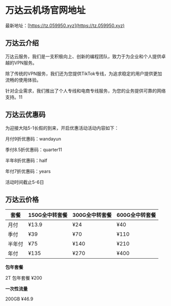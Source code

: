 # 万达云机场官网地址

最新地址：[https://tz.059950.xyz](https://tz.059950.xyz)

## 万达云介绍

万达云服务，我们是一支积极向上、创新的编程团队，致力于为企业和个人提供卓越的VPN服务。

除了传统的VPN服务，我们还为您提供TikTok专线，为追求稳定的用户提供更加流畅的使用体验。

针对企业需求，我们推出了个人专线和电商专线服务，为您的业务提供可靠的网络支持。11

## 万达云优惠码

为迎接大陆5-1长假的到来，开启优惠活动活动内容如下：

月付9折优惠码：wandayun

季付8.5折优惠码：quarter11

半年8折优惠码：half

年付7折优惠码：years

活动时间截止5-6日

## 万达云价格

|套餐|150G全中转套餐|300G全中转套餐|600G全中转套餐|
|----|----|----|----|
|月付|¥13.9|¥24|¥40|
|季付|¥39|¥70|¥110|
|半年付|¥75|¥140|¥210|
|年付|¥135|¥270|¥400|

**包年套餐**

2T 包年套餐  ¥200

**一次性流量**

200GB ¥46.9

